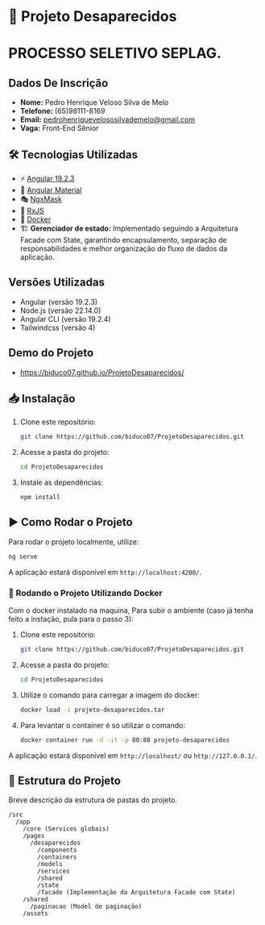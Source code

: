 # 🚀 Projeto Desaparecidos

# PROCESSO SELETIVO SEPLAG.

## Dados De Inscrição

- **Nome:** Pedro Henrique Veloso Silva de Melo
- **Telefone:** (65)98111-8169
- **Email:** pedrohenriquevelososilvademelo@gmail.com
- **Vaga:** Front-End Sênior

## 🛠 Tecnologias Utilizadas

- ⚡ [Angular 19.2.3](https://angular.io/)
- 🎨 [Angular Material](https://material.angular.io/)
- 🎭 [NgxMask](https://github.com/JsDaddy/ngx-mask)
- 🔄 [RxJS](https://rxjs.dev/)
- 🐳 [Docker](https://www.docker.com/)
- 🏗 **Gerenciador de estado:** Implementado seguindo a Arquitetura Facade com State, garantindo encapsulamento, separação de responsabilidades e melhor organização do fluxo de dados da aplicação.

## Versões Utilizadas

- Angular (versão 19.2.3)
- Node.js (versão 22.14.0)
- Angular CLI (versão 19.2.4)
- Tailwindcss (versão 4)

## Demo do Projeto

- https://biduco07.github.io/ProjetoDesaparecidos/

## 📥 Instalação

1. Clone este repositório:
   ```sh
   git clone https://github.com/biduco07/ProjetoDesaparecidos.git
   ```
2. Acesse a pasta do projeto:
   ```sh
   cd ProjetoDesaparecidos
   ```
3. Instale as dependências:
   ```sh
   npm install
   ```

## ▶️ Como Rodar o Projeto

Para rodar o projeto localmente, utilize:

```sh
ng serve
```

A aplicação estará disponível em `http://localhost:4200/`.

### 🐳 Rodando o Projeto Utilizando Docker

Com o docker instalado na maquina, Para subir o ambiente (caso já tenha feito a instação, pula para o passo 3):

1. Clone este repositório:

   ```sh
   git clone https://github.com/biduco07/ProjetoDesaparecidos.git
   ```

2. Acesse a pasta do projeto:

   ```sh
   cd ProjetoDesaparecidos
   ```

3. Utilize o comando para carregar a imagem do docker:

   ```sh
   docker load -i projeto-desaparecidos.tar
   ```

4. Para levantar o container é só utilizar o comando:
   ```sh
   docker container run -d -it -p 80:80 projeto-desaparecidos
   ```

A aplicação estará disponível em `http://localhost/` ou `http://127.0.0.1/`.

## 📂 Estrutura do Projeto

Breve descrição da estrutura de pastas do projeto.

```
/src
  /app
    /core (Services globais)
    /pages
      /desaparecidos
        /components
        /containers
        /models
        /services
        /shared
        /state
        /facade (Implementação da Arquitetura Facade com State)
    /shared
      /paginacao (Model de paginação)
    /assets
```
